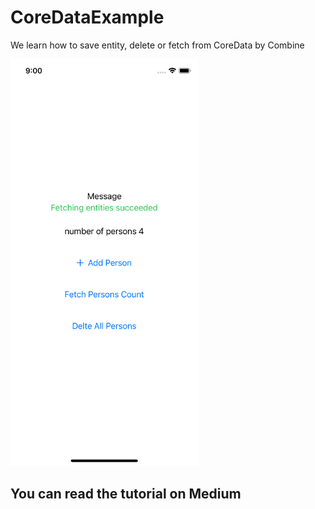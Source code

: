 # CoreDataExample
We learn how to save entity, delete or fetch from CoreData by Combine

<img src="https://github.com/deda9/CoreData-Combine/blob/main/Simulator%20Screen%20Shot%20-%20iPhone%2011%20Pro%20-%202020-11-19%20at%2021.00.11.png" width="300px"/>

## You can read the tutorial on Medium
